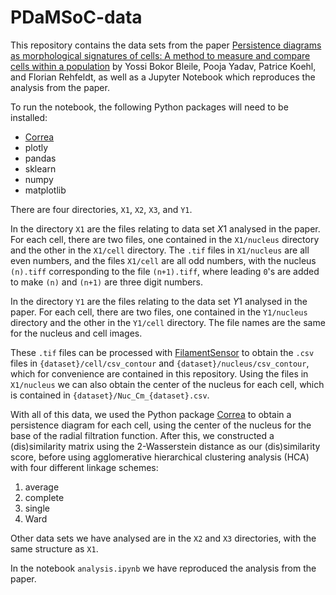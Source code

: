 # PDaMSoC-data
This repository contains the data sets from the paper [Persistence diagrams as morphological signatures of cells: A method to measure and compare cells within a population](https://files.yossi.eu/manuscripts/2310.20644.pdf) by Yossi Bokor Bleile, Pooja Yadav, Patrice Koehl, and Florian Rehfeldt, as well as a Jupyter Notebook which reproduces the analysis from the paper.

To run the notebook, the following Python packages will need to be installed:
- [Correa](correa.yossi.eu)
- plotly
- pandas
- sklearn
- numpy
- matplotlib

There are four directories, `X1`, `X2`, `X3`, and `Y1`. 

In the directory `X1` are the files relating to data set $X1$ analysed in the paper. For each cell, there are two files, one contained in the `X1/nucleus` directory and the other in the `X1/cell` directory. The `.tif` files in `X1/nucleus` are all even numbers, and the files `X1/cell` are all odd numbers, with the nucleus `(n).tiff` corresponding to the file `(n+1).tiff`, where leading `0`'s are added to make `(n)` and `(n+1)` are three digit numbers. 

In the directory `Y1` are the files relating to the data set $Y1$ analysed in the paper. For each cell, there are two files, one contained in the `Y1/nucleus` directory and the other in the `Y1/cell` directory. The file names are the same for the nucleus and cell images. 

These `.tif` files can be processed with [FilamentSensor](https://filament-sensor.de/) to obtain the `.csv` files in `{dataset}/cell/csv_contour` and `{dataset}/nucleus/csv_contour`, which for convenience are contained in this repository.  Using the files in `X1/nucleus` we can also obtain the center of the nucleus for each cell, which is contained in `{dataset}/Nuc_Cm_{dataset}.csv`.

With all of this data, we used the Python package [Correa](correa.yossi.eu) to obtain a persistence diagram for each cell, using the center of the nucleus for the base of the radial filtration function. After this, we constructed a (dis)similarity matrix using the $2$-Wasserstein distance as our (dis)similarity score, before using  agglomerative hierarchical clustering analysis (HCA) with four different linkage schemes: 

1. average 
2. complete
3. single
4. Ward

Other data sets we have analysed are in the `X2` and `X3` directories, with the same structure as `X1`.

In the notebook `analysis.ipynb` we have reproduced the analysis from the paper.